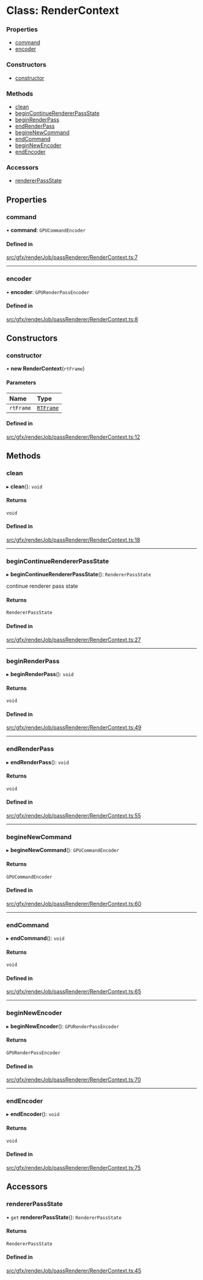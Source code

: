 # Class: RenderContext


### Properties

- [command](RenderContext.md#command)
- [encoder](RenderContext.md#encoder)

### Constructors

- [constructor](RenderContext.md#constructor)

### Methods

- [clean](RenderContext.md#clean)
- [beginContinueRendererPassState](RenderContext.md#begincontinuerendererpassstate)
- [beginRenderPass](RenderContext.md#beginrenderpass)
- [endRenderPass](RenderContext.md#endrenderpass)
- [begineNewCommand](RenderContext.md#beginenewcommand)
- [endCommand](RenderContext.md#endcommand)
- [beginNewEncoder](RenderContext.md#beginnewencoder)
- [endEncoder](RenderContext.md#endencoder)

### Accessors

- [rendererPassState](RenderContext.md#rendererpassstate)

## Properties

### command

• **command**: `GPUCommandEncoder`

#### Defined in

[src/gfx/renderJob/passRenderer/RenderContext.ts:7](https://github.com/Orillusion/orillusion/blob/main/src/gfx/renderJob/passRenderer/RenderContext.ts#L7)

___

### encoder

• **encoder**: `GPURenderPassEncoder`

#### Defined in

[src/gfx/renderJob/passRenderer/RenderContext.ts:8](https://github.com/Orillusion/orillusion/blob/main/src/gfx/renderJob/passRenderer/RenderContext.ts#L8)

## Constructors

### constructor

• **new RenderContext**(`rtFrame`)

#### Parameters

| Name | Type |
| :------ | :------ |
| `rtFrame` | [`RTFrame`](RTFrame.md) |

#### Defined in

[src/gfx/renderJob/passRenderer/RenderContext.ts:12](https://github.com/Orillusion/orillusion/blob/main/src/gfx/renderJob/passRenderer/RenderContext.ts#L12)

## Methods

### clean

▸ **clean**(): `void`

#### Returns

`void`

#### Defined in

[src/gfx/renderJob/passRenderer/RenderContext.ts:18](https://github.com/Orillusion/orillusion/blob/main/src/gfx/renderJob/passRenderer/RenderContext.ts#L18)

___

### beginContinueRendererPassState

▸ **beginContinueRendererPassState**(): `RendererPassState`

continue renderer pass state

#### Returns

`RendererPassState`

#### Defined in

[src/gfx/renderJob/passRenderer/RenderContext.ts:27](https://github.com/Orillusion/orillusion/blob/main/src/gfx/renderJob/passRenderer/RenderContext.ts#L27)

___

### beginRenderPass

▸ **beginRenderPass**(): `void`

#### Returns

`void`

#### Defined in

[src/gfx/renderJob/passRenderer/RenderContext.ts:49](https://github.com/Orillusion/orillusion/blob/main/src/gfx/renderJob/passRenderer/RenderContext.ts#L49)

___

### endRenderPass

▸ **endRenderPass**(): `void`

#### Returns

`void`

#### Defined in

[src/gfx/renderJob/passRenderer/RenderContext.ts:55](https://github.com/Orillusion/orillusion/blob/main/src/gfx/renderJob/passRenderer/RenderContext.ts#L55)

___

### begineNewCommand

▸ **begineNewCommand**(): `GPUCommandEncoder`

#### Returns

`GPUCommandEncoder`

#### Defined in

[src/gfx/renderJob/passRenderer/RenderContext.ts:60](https://github.com/Orillusion/orillusion/blob/main/src/gfx/renderJob/passRenderer/RenderContext.ts#L60)

___

### endCommand

▸ **endCommand**(): `void`

#### Returns

`void`

#### Defined in

[src/gfx/renderJob/passRenderer/RenderContext.ts:65](https://github.com/Orillusion/orillusion/blob/main/src/gfx/renderJob/passRenderer/RenderContext.ts#L65)

___

### beginNewEncoder

▸ **beginNewEncoder**(): `GPURenderPassEncoder`

#### Returns

`GPURenderPassEncoder`

#### Defined in

[src/gfx/renderJob/passRenderer/RenderContext.ts:70](https://github.com/Orillusion/orillusion/blob/main/src/gfx/renderJob/passRenderer/RenderContext.ts#L70)

___

### endEncoder

▸ **endEncoder**(): `void`

#### Returns

`void`

#### Defined in

[src/gfx/renderJob/passRenderer/RenderContext.ts:75](https://github.com/Orillusion/orillusion/blob/main/src/gfx/renderJob/passRenderer/RenderContext.ts#L75)

## Accessors

### rendererPassState

• `get` **rendererPassState**(): `RendererPassState`

#### Returns

`RendererPassState`

#### Defined in

[src/gfx/renderJob/passRenderer/RenderContext.ts:45](https://github.com/Orillusion/orillusion/blob/main/src/gfx/renderJob/passRenderer/RenderContext.ts#L45)
